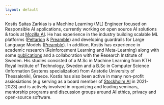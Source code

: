 ```yaml
---
layout: default
---
```


Kostis Saitas Zarkias is a Machine Learning (ML) Εngineer focused on Responsible AI applications, currently working on open source AI solutions & tools at [Mozilla AI](https://www.mozilla.ai/). He has experience in the industry building scalable ML platforms ([Peltarion](https://web.archive.org/web/20210928191950/https://peltarion.com/) & [Preamble](https://www.preamble.com/)) and developing guardrails for Large Language Models ([Preamble](https://www.preamble.com/)). In addition, Kostis has experience in academic research (Reinforcement Learning and Meta-Learning) along with some [publications](https://scholar.google.com/citations?user=x1Ms4tYAAAAJ&hl=en) and a collaboration with the Research Institute of Sweden. His studies consisted of a M.Sc in Machine Learning from KTH Royal Institute of Technology, Sweden and a B.Sc in Computer Science (Information Systems specialization) from Aristotle University of Thessaloniki, Greece. Kostis has also been active in many non-profit assiosiations (e.g serving as a board member of [Stockholm AI](https://www.stockholm.ai/) in 2021-2023) and is actively involved in organizing and leading seminars, mentorship programs and discussion groups around AI ethics, privacy and open-source software.
